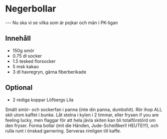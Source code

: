 # Negerbollar
--- Nu ska vi se vilka som är pojkar och män i PK-ligan

## Innehåll
* 150g smör
* 0.75 dl socker
* 1.5 tesked florsocker
* 5 msk kakao
* 3 dl havregryn, gärna fiberberikade

## Optional
* 2 rediga koppar Löfbergs Lila

Smält smör- och sockerfan i panna (inte din panna, dumbshit). Rör ihop ALL skit utom kaffet i bunke. Låt stelna i kylen i 2 timmar, eller frysen if you are feeling lucky, men flaggar för att hela jävla skiten kan bli totalförstörd om den fryser. Forma bollar (mit die Händen, Jude-Scheißkerl! HEUTE!!!), och rulla runt i önskad garnering. Serveras rimligen till kaffe.
